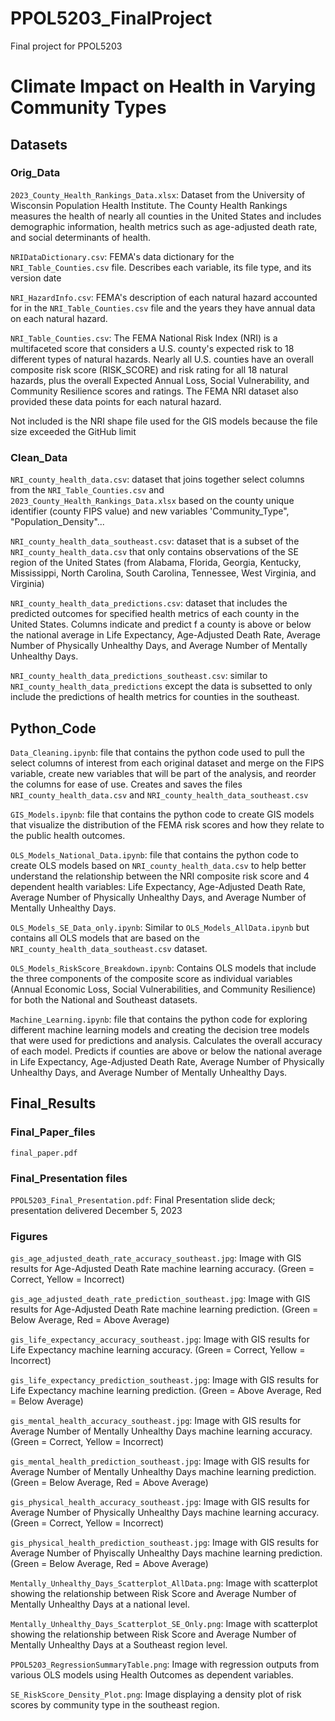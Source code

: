 # PPOL5203_FinalProject
Final project for PPOL5203


# Climate Impact on Health in Varying Community Types

## Datasets

### Orig_Data

`2023_County_Health_Rankings_Data.xlsx`: Dataset from the University of Wisconsin Population Health Institute. The County Health Rankings measures the health of nearly all counties in the United States and includes demographic information, health metrics such as age-adjusted death rate, and social determinants of health. 

`NRIDataDictionary.csv`: FEMA's data dictionary for the `NRI_Table_Counties.csv` file. Describes each variable, its file type, and its version date

`NRI_HazardInfo.csv`: FEMA's description of each natural hazard accounted for in the `NRI_Table_Counties.csv` file and the years they have annual data on each natural hazard.

`NRI_Table_Counties.csv`: The FEMA National Risk Index (NRI) is a multifaceted score that considers a U.S. county's expected risk to 18 different types of natural hazards. Nearly all U.S. counties have an overall composite risk score (RISK_SCORE) and risk rating for all 18 natural hazards, plus the overall Expected Annual Loss, Social Vulnerability, and Community Resilience scores and ratings. The FEMA NRI dataset also provided these data points for each natural hazard. 

Not included is the NRI shape file used for the GIS models because the file size exceeded the GitHub limit

### Clean_Data

`NRI_county_health_data.csv`: dataset that joins together select columns from the `NRI_Table_Counties.csv` and `2023_County_Health_Rankings_Data.xlsx` based on the county unique identifier (county FIPS value) and new variables 'Community_Type", "Population_Density"...

`NRI_county_health_data_southeast.csv`: dataset that is a subset of the `NRI_county_health_data.csv` that only contains observations of the SE region of the United States (from Alabama, Florida, Georgia, Kentucky, Mississippi, North Carolina, South Carolina, Tennessee, West Virginia, and Virginia)

`NRI_county_health_data_predictions.csv`: dataset that includes the predicted outcomes for specified health metrics of each county in the United States. Columns indicate and predict f a county is above or below the national average in Life Expectancy, Age-Adjusted Death Rate, Average Number of Physically Unhealthy Days, and Average Number of Mentally Unhealthy Days.

`NRI_county_health_data_predictions_southeast.csv`: similar to `NRI_county_health_data_predictions` except the data is subsetted to only include the predictions of health metrics for counties in the southeast.



## Python_Code

`Data_Cleaning.ipynb`: file that contains the python code used to pull the select columns of interest from each original dataset and merge on the FIPS variable, create new variables that will be part of the analysis, and reorder the columns for ease of use. Creates and saves the files `NRI_county_health_data.csv` and `NRI_county_health_data_southeast.csv`

`GIS_Models.ipynb`: file that contains the python code to create GIS models that visualize the distribution of the FEMA risk scores and how they relate to the public health outcomes. 

`OLS_Models_National_Data.ipynb`: file that contains the python code to create OLS models based on `NRI_county_health_data.csv` to help better understand the relationship between the NRI composite risk score and 4 dependent health variables: Life Expectancy, Age-Adjusted Death Rate, Average Number of Physically Unhealthy Days, and Average Number of Mentally Unhealthy Days. 

`OLS_Models_SE_Data_only.ipynb`: Similar to `OLS_Models_AllData.ipynb` but contains all OLS models that are based on the `NRI_county_health_data_southeast.csv` dataset.

`OLS_Models_RiskScore_Breakdown.ipynb`: Contains OLS models that include the three components of the composite score as individual variables (Annual Economic Loss, Social Vulnerabilities, and Community Resilience) for both the National and Southeast datasets.

`Machine_Learning.ipynb`: file that contains the python code for exploring different machine learning models and creating the decision tree models that were used for predictions and analysis. Calculates the overall accuracy of each model. Predicts if counties are above or below the national average in Life Expectancy, Age-Adjusted Death Rate, Average Number of Physically Unhealthy Days, and Average Number of Mentally Unhealthy Days. 


## Final_Results

### Final_Paper_files

`final_paper.pdf`

### Final_Presentation files

`PPOL5203_Final_Presentation.pdf`: Final Presentation slide deck; presentation delivered December 5, 2023


### Figures

`gis_age_adjusted_death_rate_accuracy_southeast.jpg`: Image with GIS results for Age-Adjusted Death Rate machine learning accuracy. (Green = Correct, Yellow = Incorrect)

`gis_age_adjusted_death_rate_prediction_southeast.jpg`: Image with GIS results for Age-Adjusted Death Rate machine learning prediction. (Green = Below Average, Red = Above Average)

`gis_life_expectancy_accuracy_southeast.jpg`: Image with GIS results for Life Expectancy machine learning accuracy. (Green = Correct, Yellow = Incorrect)

`gis_life_expectancy_prediction_southeast.jpg`: Image with GIS results for Life Expectancy machine learning prediction. (Green = Above Average, Red = Below Average)

`gis_mental_health_accuracy_southeast.jpg`: Image with GIS results for Average Number of Mentally Unhealthy Days machine learning accuracy. (Green = Correct, Yellow = Incorrect)

`gis_mental_health_prediction_southeast.jpg`: Image with GIS results for Average Number of Mentally Unhealthy Days machine learning prediction. (Green = Below Average, Red = Above Average)

`gis_physical_health_accuracy_southeast.jpg`: Image with GIS results for Average Number of Physically Unhealthy Days machine learning accuracy. (Green = Correct, Yellow = Incorrect)

`gis_physical_health_prediction_southeast.jpg`: Image with GIS results for Average Number of Phyiscally Unhealthy Days machine learning prediction. (Green = Below Average, Red = Above Average)

`Mentally_Unhealthy_Days_Scatterplot_AllData.png`: Image with scatterplot showing the relationship between Risk Score and Average Number of Mentally Unhealthy Days at a national level.

`Mentally_Unhealthy_Days_Scatterplot_SE_Only.png`: Image with scatterplot showing the relationship between Risk Score and Average Number of Mentally Unhealthy Days at a Southeast region level.

`PPOL5203_RegressionSummaryTable.png`: Image with regression outputs from various OLS models using Health Outcomes as dependent variables.

`SE_RiskScore_Density_Plot.png`: Image displaying a density plot of risk scores by community type in the southeast region.
